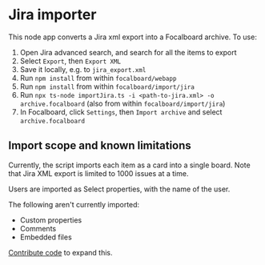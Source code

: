 # Jira importer

This node app converts a Jira xml export into a Focalboard archive. To use:
1. Open Jira advanced search, and search for all the items to export
2. Select `Export`, then `Export XML`
3. Save it locally, e.g. to `jira_export.xml`
4. Run `npm install` from within `focalboard/webapp`
5. Run `npm install` from within `focalboard/import/jira`
6. Run `npx ts-node importJira.ts -i <path-to-jira.xml> -o archive.focalboard` (also from within `focalboard/import/jira`)
7. In Focalboard, click `Settings`, then `Import archive` and select `archive.focalboard`

## Import scope and known limitations

Currently, the script imports each item as a card into a single board. Note that Jira XML export is limited to 1000 issues at a time.

Users are imported as Select properties, with the name of the user.

The following aren't currently imported:
* Custom properties
* Comments
* Embedded files

[Contribute code](https://www.focalboard.com/contribute/getting-started/) to expand this.

